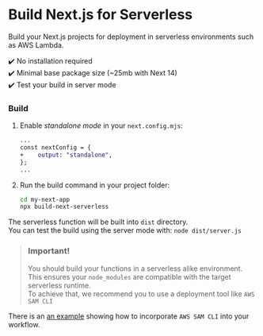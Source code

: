 # Build Next.js for Serverless

Build your Next.js projects for deployment in serverless environments such as AWS Lambda.

✔️ No installation required<br/>
✔️ Minimal base package size (~25mb with Next 14)<br/>
✔️ Test your build in server mode<br/>

### Build

1. Enable _standalone mode_ in your `next.config.mjs`:

   ```diff
   ...
   const nextConfig = {
   +    output: "standalone",
   };
   ...
   ```

2. Run the build command in your project folder:

   ```sh
   cd my-next-app
   npx build-next-serverless
   ```

The serverless function will be built into `dist` directory.<br/>
You can test the build using the server mode with: `node dist/server.js`

> ### Important!
>
> You should build your functions in a serverless alike environment.<br/>
> This ensures your `node_modules` are compatible with the target serverless runtime.<br/>
> To achieve that, we recommend you to use a deployment tool like `AWS SAM CLI`

There is an [an example](https://github.com/kumarasinghe/build-next-serverless/tree/develop/examples/next-serverless-app) showing how to incorporate `AWS SAM CLI` into your workflow.
